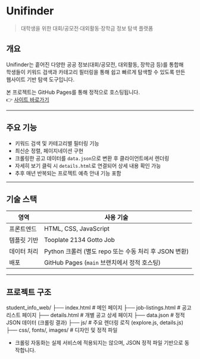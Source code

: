 # Unifinder

> 대학생을 위한 대회/공모전·대외활동·장학금 정보 탐색 플랫폼

## 개요

Unifinder는 흩어진 다양한 공공 정보(대회/공모전, 대외활동, 장학금 등)를 통합해  
학생들이 키워드 검색과 카테고리 필터링을 통해 쉽고 빠르게 탐색할 수 있도록 만든  
웹사이트 기반 탐색 도구입니다.

본 프로젝트는 GitHub Pages를 통해 정적으로 호스팅됩니다.  
👉 [사이트 바로가기](https://ekals16.github.io/student_info_web/)

---

## 주요 기능

- 키워드 검색 및 카테고리별 필터링 기능  
- 최신순 정렬, 페이지네이션 구현  
- 크롤링한 공고 데이터를 `data.json`으로 변환 후 클라이언트에서 렌더링  
- 자세히 보기 클릭 시 `details.html`로 연결되어 상세 내용 확인 가능  
- 추후 매년 반복되는 프로젝트 예측 안내 기능 포함

---

## 기술 스택

| 영역 | 사용 기술 |
|------|-----------|
| 프론트엔드 | HTML, CSS, JavaScript |
| 템플릿 기반 | Tooplate 2134 Gotto Job |
| 데이터 처리 | Python 크롤러 (별도 repo 또는 수동 처리 후 JSON 변환) |
| 배포 | GitHub Pages (`main` 브랜치에서 정적 호스팅) |

---

## 프로젝트 구조

student_info_web/
├── index.html # 메인 페이지
├── job-listings.html # 공고 리스트 페이지
├── details.html # 개별 공고 상세 페이지
├── data.json # 정적 JSON 데이터 (크롤링 결과)
├── js/ # 주요 렌더링 로직 (explore.js, details.js)
├── css/, fonts/, images/ # 디자인 및 정적 파일

- 크롤링 자동화는 실제 서비스에 적용되지는 않으며, JSON 정적 파일 기반으로 동작합니다.
